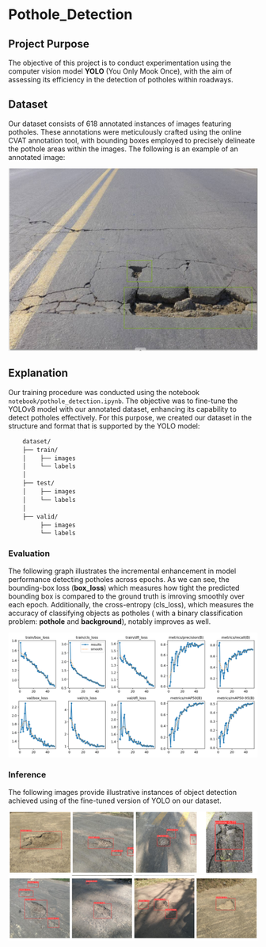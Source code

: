 # Pothole_Detection
## Project Purpose
The objective of this project is to conduct experimentation using the computer vision model **YOLO** (You Only Mook Once), with the aim of assessing its efficiency in the detection of potholes within roadways. 
## Dataset
Our dataset consists of 618 annotated instances of images featuring potholes. These annotations were meticulously crafted using the online CVAT annotation tool, with bounding boxes employed to precisely delineate the pothole areas within the images. The following is an example of an annotated image:

<img src="https://github.com/MayssaJaz/Pothole_Detection/blob/main/images/annotation_example.png">

## Explanation
Our training procedure was conducted using the notebook `notebook/pothole_detection.ipynb`. The objective was to fine-tune the YOLOv8 model with our annotated dataset, enhancing its capability to detect potholes effectively. For this purpose, we created our dataset in the structure and format that is supported by the YOLO model:
```bash
    dataset/
    ├── train/
    │    ├── images
    │    └── labels
    │
    ├── test/
    │    ├── images
    │    └── labels
    │
    ├── valid/
         ├── images
         └── labels
```
### Evaluation
The following graph illustrates the incremental enhancement in model performance detecting potholes across epochs. As we can see, the bounding-box loss (**box_loss**) which measures how tight the predicted bounding box is compared to the ground truth is imroving smoothly over each epoch. Additionally, the cross-entropy (cls_loss), which measures the accuracy of classifying objects as potholes ( with a binary classification problem: **pothole** and **background**), notably improves as well.

<img src="https://github.com/MayssaJaz/Pothole_Detection/blob/main/images/eval.png">

### Inference
The following images provide illustrative instances of object detection achieved using of the fine-tuned version of YOLO on our dataset.

<img src="https://github.com/MayssaJaz/Pothole_Detection/blob/main/images/example1.png">

<img src="https://github.com/MayssaJaz/Pothole_Detection/blob/main/images/example2.png">





